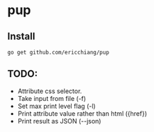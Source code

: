 # pup

## Install

	go get github.com/ericchiang/pup

## TODO:

* Attribute css selector.
* Take input from file (-f)
* Set max print level flag (-l)
* Print attribute value rather than html ({href}) 
* Print result as JSON (--json)
